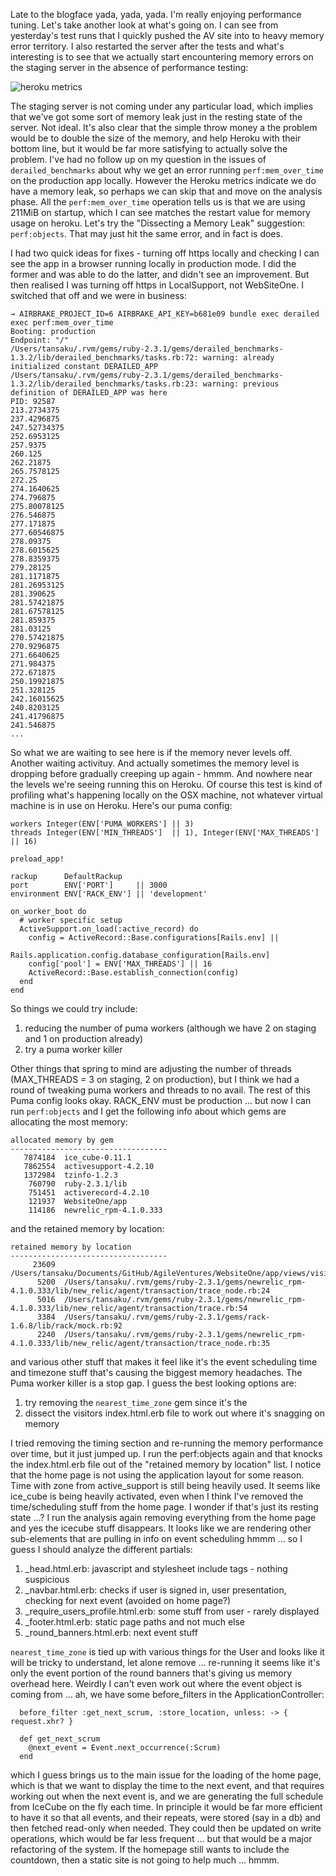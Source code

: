 Late to the blogface yada, yada, yada.  I'm really enjoying performance tuning.  Let's take another look at what's going on.  I can see from yesterday's test runs that I quickly pushed the AV site into to heavy memory error territory.  I also restarted the server after the tests and what's interesting is to see that we actually start encountering memory errors on the staging server in the absence of performance testing:

![heroku metrics](https://dl.dropbox.com/s/532rzq46emgci3h/Screenshot%202017-10-20%2010.19.45.png?dl=0)

The staging server is not coming under any particular load, which implies that we've got some sort of memory leak just in the resting state of the server.  Not ideal.  It's also clear that the simple throw money a the problem would be to double the size of the memory, and help Heroku with their bottom line, but it would be far more satisfying to actually solve the problem.  I've had no follow up on my question in the issues of `derailed_benchmarks` about why we get an error running `perf:mem_over_time` on the production app locally.  However the Heroku metrics indicate we do have a memory leak, so perhaps we can skip that and move on the analysis phase.  All the `perf:mem_over_time` operation tells us is that we are using 211MiB on startup, which I can see matches the restart value for memory usage on heroku.  Let's try the "Dissecting a Memory Leak" suggestion: `perf:objects`.  That may just hit the same error, and in fact is does. 

I had two quick ideas for fixes - turning off https locally and checking I can see the app in a browser running locally in production mode.  I did the former and was able to do the latter, and didn't see an improvement.  But then realised I was turning off https in LocalSupport, not WebSiteOne.  I switched that off and we were in business:

```
→ AIRBRAKE_PROJECT_ID=6 AIRBRAKE_API_KEY=b681e09 bundle exec derailed exec perf:mem_over_time
Booting: production
Endpoint: "/"
/Users/tansaku/.rvm/gems/ruby-2.3.1/gems/derailed_benchmarks-1.3.2/lib/derailed_benchmarks/tasks.rb:72: warning: already initialized constant DERAILED_APP
/Users/tansaku/.rvm/gems/ruby-2.3.1/gems/derailed_benchmarks-1.3.2/lib/derailed_benchmarks/tasks.rb:23: warning: previous definition of DERAILED_APP was here
PID: 92587
213.2734375
237.4296875
247.52734375
252.6953125
257.9375
260.125
262.21875
265.7578125
272.25
274.1640625
274.796875
275.80078125
276.546875
277.171875
277.60546875
278.09375
278.6015625
278.8359375
279.28125
281.1171875
281.26953125
281.390625
281.57421875
281.67578125
281.859375
281.03125
270.57421875
270.9296875
271.6640625
271.984375
272.671875
250.19921875
251.328125
242.16015625
240.8203125
241.41796875
241.546875
...
```

So what we are waiting to see here is if the memory never levels off.  Another waiting activituy.  And actually sometimes the memory level is dropping before gradually creeping up again - hmmm.  And nowhere near the levels we're seeing running this on Heroku.  Of course this test is kind of profiling what's happening locally on the OSX machine, not whatever virtual machine is in use on Heroku.  Here's our puma config:

```
workers Integer(ENV['PUMA_WORKERS'] || 3)
threads Integer(ENV['MIN_THREADS']  || 1), Integer(ENV['MAX_THREADS'] || 16)

preload_app!

rackup      DefaultRackup
port        ENV['PORT']     || 3000
environment ENV['RACK_ENV'] || 'development'

on_worker_boot do
  # worker specific setup
  ActiveSupport.on_load(:active_record) do
    config = ActiveRecord::Base.configurations[Rails.env] ||
                Rails.application.config.database_configuration[Rails.env]
    config['pool'] = ENV['MAX_THREADS'] || 16
    ActiveRecord::Base.establish_connection(config)
  end
end
```

So things we could try include:

1. reducing the number of puma workers (although we have 2 on staging and 1 on production already)
2. try a puma worker killer


Other things that spring to mind are adjusting the number of threads (MAX_THREADS = 3 on staging, 2 on production), but I think we had a round of tweaking puma workers and threads to no avail.   The rest of this Puma config looks okay.  RACK_ENV must be production ... but now I can run `perf:objects` and I get the following info about which gems are allocating the most memory:

```
allocated memory by gem
-----------------------------------
   7874184  ice_cube-0.11.1
   7862554  activesupport-4.2.10
   1372984  tzinfo-1.2.3
    760790  ruby-2.3.1/lib
    751451  activerecord-4.2.10
    121937  WebsiteOne/app
    114186  newrelic_rpm-4.1.0.333
```

and the retained memory by location:

```
retained memory by location
-----------------------------------
     23609  /Users/tansaku/Documents/GitHub/AgileVentures/WebsiteOne/app/views/visitors/index.html.erb:1
      5200  /Users/tansaku/.rvm/gems/ruby-2.3.1/gems/newrelic_rpm-4.1.0.333/lib/new_relic/agent/transaction/trace_node.rb:24
      5016  /Users/tansaku/.rvm/gems/ruby-2.3.1/gems/newrelic_rpm-4.1.0.333/lib/new_relic/agent/transaction/trace.rb:54
      3384  /Users/tansaku/.rvm/gems/ruby-2.3.1/gems/rack-1.6.8/lib/rack/mock.rb:92
      2240  /Users/tansaku/.rvm/gems/ruby-2.3.1/gems/newrelic_rpm-4.1.0.333/lib/new_relic/agent/transaction/trace_node.rb:35
```

and various other stuff that makes it feel like it's the event scheduling time and timezone stuff that's causing the biggest memory headaches.  The Puma worker killer is a stop gap.  I guess the best looking options are:

1. try removing the `nearest_time_zone` gem since it's the 
2. dissect the visitors index.html.erb file to work out where it's snagging on memory

I tried removing the timing section and re-running the memory performance over time, but it just jumped up.  I run the perf:objects again and that knocks the index.html.erb file out of the "retained memory by location" list.  I notice that the home page is not using the application layout for some reason.  Time with zone from active_support is still being heavily used.  It seems like ice_cube is being heavily activated, even when I think I've removed the time/scheduling stuff from the home page.  I wonder if that's just its resting state ...?  I run the analysis again removing everything from the home page and yes the icecube stuff disappears.  It looks like we are rendering other sub-elements that are pulling in info on event scheduling hmmm ... so I guess I should analyze the different partials:

1) _head.html.erb: javascript and stylesheet include tags - nothing suspicious
2) _navbar.html.erb: checks if user is signed in, user presentation, checking for next event (avoided on home page?)
3) _require_users_profile.html.erb:  some stuff from user - rarely displayed
4) _footer.html.erb: static page paths and not much else
5) _round_banners.html.erb: next event stuff

`nearest_time_zone` is tied up with various things for the User and looks like it will be tricky to understand, let alone remove ... re-running it seems like it's only the event portion of the round banners that's giving us memory overhead here.  Weirdly I can't even work out where the event object is coming from ... ah, we have some before_filters in the ApplicationController:

```
  before_filter :get_next_scrum, :store_location, unless: -> { request.xhr? }
  
  def get_next_scrum
    @next_event = Event.next_occurrence(:Scrum)
  end
```

which I guess brings us to the main issue for the loading of the home page, which is that we want to display the time to the next event, and that requires working out when the next event is, and we are generating the full schedule from IceCube on the fly each time.  In principle it would be far more efficient to have it so that all events, and their repeats, were stored (say in a db) and then fetched read-only when needed.  They could then be updated on write operations, which would be far less frequent ... but that would be a major refactoring of the system.  If the homepage still wants to include the countdown, then a static site is not going to help much ... hmmm.
